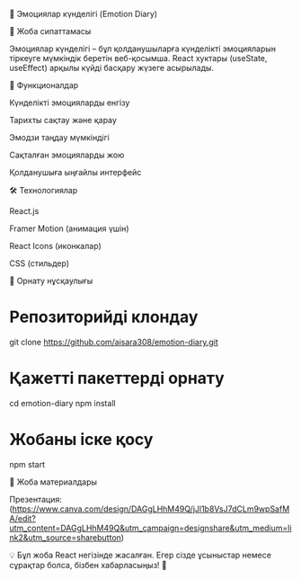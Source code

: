 📖 Эмоциялар күнделігі (Emotion Diary)

📌 Жоба сипаттамасы

Эмоциялар күнделігі – бұл қолданушыларға күнделікті эмоцияларын тіркеуге мүмкіндік беретін веб-қосымша. React хуктары (useState, useEffect) арқылы күйді басқару жүзеге асырылады.

🚀 Функционалдар

Күнделікті эмоцияларды енгізу

Тарихты сақтау және қарау

Эмодзи таңдау мүмкіндігі

Сақталған эмоцияларды жою

Қолданушыға ыңғайлы интерфейс

🛠️ Технологиялар

React.js

Framer Motion (анимация үшін)

React Icons (иконкалар)

CSS (стильдер)

📂 Орнату нұсқаулығы

# Репозиторийді клондау
git clone https://github.com/aisara308/emotion-diary.git

# Қажетті пакеттерді орнату
cd emotion-diary
npm install

# Жобаны іске қосу
npm start


📎 Жоба материалдары

Презентация:(https://www.canva.com/design/DAGgLHhM49Q/jJl1b8VsJ7dCLm9wpSafMA/edit?utm_content=DAGgLHhM49Q&utm_campaign=designshare&utm_medium=link2&utm_source=sharebutton)

💡 Бұл жоба React негізінде жасалған. Егер сізде ұсыныстар немесе сұрақтар болса, бізбен хабарласыңыз! 🎉

